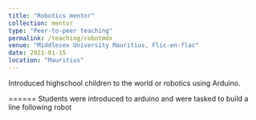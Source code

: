 ```yaml
---
title: "Robotics mentor"
collection: mentor
type: "Peer-to-peer teaching"
permalink: /teaching/robotmdx
venue: "Middlesex University Mauritius, Flic-en-flac"
date: 2021-01-15
location: "Mauritius"
--- 
```

Introduced highschool children to the world or robotics using Arduino.


======
Students were introduced to arduino and were tasked to build a line following robot

